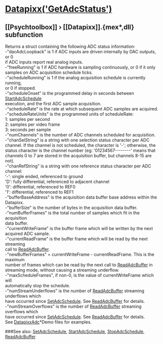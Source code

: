 # [Datapixx('GetAdcStatus')](Datapixx-GetAdcStatus) 
## [[Psychtoolbox]] &#8250; [[Datapixx]].{mex*,dll} subfunction


Returns a struct containing the following ADC status information:  
-"dacAdcLoopback" is 1 if ADC inputs are driven internally by DAC outputs, or 0  
if ADC inputs report real analog inputs.  
-"freeRunning" is 1 if ADC hardware is sampling continuously, or 0 if it only  
samples on ADC acquisition schedule ticks.  
-"scheduleRunning" is 1 if the analog acquisition schedule is currently running,  
or 0 if stopped.  
-"scheduleOnset" is the programmed delay in seconds between [StartAdcSchedule](StartAdcSchedule)  
execution, and the first ADC sample acquisition.  
-"scheduleRate" is the rate at which subsequent ADC samples are acquired.  
-"scheduleRateUnits" is the programmed units of scheduleRate:  
   1: samples per second  
   2: samples per video frame  
   3: seconds per sample  
-"numChannels" is the number of ADC channels scheduled for acquisition.  
-"chanSelString" is a string with one selection status character per ADC  
channel. If the channel is not scheduled, the character is '-'; otherwise, the  
status character is the channel number (eg: '01234567--------' means that  
channels 0 to 7 are stored in the acquisition buffer, but channels 8-15 are  
not).  
-"chanRefString" is a string with one reference status character per ADC  
channel:  
   '-': single ended, referenced to ground  
   'D': fully differential, referenced to adjacent channel  
   '0': differential, referenced to REF0  
   '1': differential, referenced to REF1  
-"bufferBaseAddress" is the acquisition data buffer base address within the  
Datapixx.  
-"bufferSize" is the number of bytes in the acquisition data buffer.  
-"numBufferFrames" is the total number of samples which fit in the acquisition  
data buffer.  
-"currentWriteFrame" is the buffer frame which will be written by the next  
acquired ADC sample.  
-"currentReadFrame" is the buffer frame which will be read by the next streaming  
call to [ReadAdcBuffer](ReadAdcBuffer).  
-"newBufferFrames" = currentWriteFrame - currentReadFrame. This is the maximum  
number of frames which can be read by the next call to [ReadAdcBuffer](ReadAdcBuffer) in  
streaming mode, without causing a streaming underflow.  
-"maxScheduleFrames", if non-0, is the value of currentWriteFrame which will  
automatically stop the schedule.  
-"numStreamUnderflows" is the number of [ReadAdcBuffer](ReadAdcBuffer) streaming underflows which  
have occurred since [SetAdcSchedule](SetAdcSchedule). See [ReadAdcBuffer](ReadAdcBuffer) for details.  
-"numStreamOverflows" is the number of [ReadAdcBuffer](ReadAdcBuffer) streaming overflows which  
have occurred since [SetAdcSchedule](SetAdcSchedule). See [ReadAdcBuffer](ReadAdcBuffer) for details.  
See [DatapixxAdc](DatapixxAdc)\*Demo files for examples.  
  


###See also:
[SetAdcSchedule](Datapixx-SetAdcSchedule), [StartAdcSchedule](Datapixx-StartAdcSchedule), [StopAdcSchedule](Datapixx-StopAdcSchedule), [ReadAdcBuffer](Datapixx-ReadAdcBuffer)
